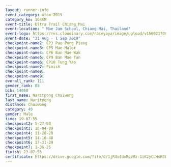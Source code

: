 ```yaml
---
layout: runner-info 
event_category: utcm-2019 
category_km: 104KM 
event-title: Ultra Trail Chiang Mai 
event-location: " Mae Jam School, Chiang Mai, Thailand" 
event-logo: https://res.cloudinary.com/raceyaya/image/upload/v1569217001/logo/ultra-trail-chiangmai_ay7efp.jpg 
event-date: "31 Aug - 1 Sep 2019" 
checkpoint-name2: CP3 Pao Pong Pieng 
checkpoint-name3: CP5 Mae Malor 
checkpoint-name4: CP6 Ban Mae Wak  
checkpoint-name5: CP9 Ban Mae Tan 
checkpoint-name6: CP10 Tung Yao 
checkpoint-name7: Finish 
checkpoint-name8: 
checkpoint-name9: 
overall_rank: 111
gender_rank: 89
bib: 14060
first_name: Naritpong Chaiwong
last_name: Naritpong
distance: Chaiwong
category: 49
gender: Male
time: 19-07-55
checkpoint2: 5-27-08
checkpoint3: 10-04-09
checkpoint4: 11-28-28
checkpoint5: 14-16-48
checkpoint6: 17-31-29
checkpoint7: 1-36-25
finish: 23-07-55
certificate: https://drive.google.com/file/d/1jR4i4dmRqzMz-1iK2yCLHsR0E0RgGcyP/view?usp=sharing
---
```

